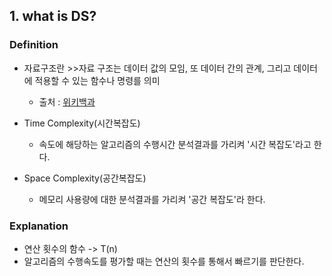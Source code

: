 ## 1. what is DS?

### Definition

- 자료구조란 >>자료 구조는 데이터 값의 모임, 또 데이터 간의 관계, 그리고 데이터에 적용할 수 있는 함수나 명령를 의미
    - 출처 : [위키백과](https://ko.wikipedia.org/wiki/%EC%9E%90%EB%A3%8C_%EA%B5%AC%EC%A1%B0)

- Time Complexity(시간복잡도)

    - 속도에 해당하는 알고리즘의 수행시간 분석결과를 가리켜 '시간 복잡도'라고 한다.

- Space Complexity(공간복잡도)

    - 메모리 사용량에 대한 분석결과를 가리켜 '공간 복잡도'라 한다.

### Explanation

- 연산 횟수의 함수 -> T(n)
- 알고리즘의 수행속도를 평가할 때는 연산의 횟수를 통해서 빠르기를 판단한다.